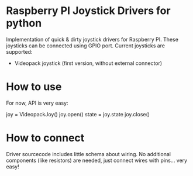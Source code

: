 Raspberry PI Joystick Drivers for python
========================================

Implementation of quick & dirty joystick drivers for Raspberry PI. These joysticks can be connected using GPIO port. Current joysticks are supported:

- Videopack joystick (first version, without external connector)


How to use
==========

For now, API is very easy:

joy = VideopackJoy()
joy.open()
state = joy.state
joy.close()


How to connect
==============

Driver sourcecode includes little schema about wiring. No additional components (like resistors) are needed, just connect wires with pins... very easy!

